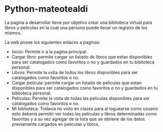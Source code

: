 # Python-mateotealdi
 
La pagina a desarrollar tiene por objetivo crear una biblioteca virtual para libros y peliculas en la cual una persona puede llevar un registro de los mismos.

La web posee los siguientes enlaces a paginas:

- Inicio: Permite ir a la pagina principal.
- Cargar libro: permite cargar un listado de libros que estan disponibles para ser catalogados como favoritos o no y guardados en tu biblioteca personal.
- Libros: Permite la vsita de todos los libros disponibles para ser catalogados como favoritos o no.
- Cargar pelicula: permite cargar un listado de peliculas que estan disponibles para ser catalogados como favoritos o no y guardados en tu biblioteca personal.
- Peliculas: Permite la vsita de todas las peliculas disponibles para ser catalogados como favoritos o no.
- Mi biblioteca: Todavia no visto en clases para al loguearse como usuario esto deberia permitir ver todas las peliculas y libros determinadas como favoritas y a su vez agregar de la lista que se obtiene de los datos previamente cargados en peliculas y libros.
 
